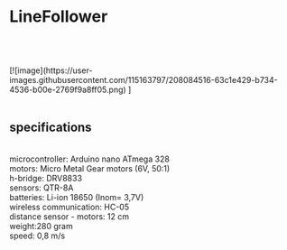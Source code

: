 # LineFollower
<br />

<br />
<br />
[![image](https://user-images.githubusercontent.com/115163797/208084516-63c1e429-b734-4536-b00e-2769f9a8ff05.png)
]
<br />
<br />
  
## specifications
<br />
microcontroller: Arduino nano ATmega 328
<br />
motors: Micro Metal Gear motors (6V, 50:1)
<br />
h-bridge: DRV8833 
<br />
sensors: QTR-8A
<br />
batteries: Li-ion 18650 (Inom= 3,7V)
<br />
wireless communication: HC-05
<br />
distance sensor - motors: 12 cm
<br />
weight:280 gram
<br />
speed: 0,8 m/s
<br />
